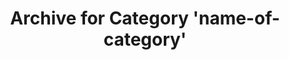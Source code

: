 ---
layout: archive
title: Archive for Category 'name-of-category'
which_category: name-of-category
---